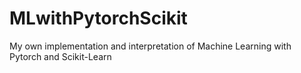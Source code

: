 # MLwithPytorchScikit
My own implementation and interpretation of Machine Learning with Pytorch and Scikit-Learn


